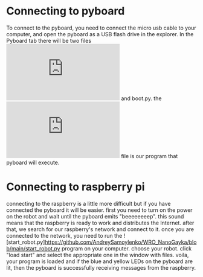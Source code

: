 # Сonnecting to pyboard

To connect to the pyboard, you need to connect the micro usb cable to your computer, and open the pyboard as a USB flash drive in the explorer.
In the Pyboard tab there will be two files ![main.py](https://github.com/AndreySamoylenko/WRO_NanoGayka/blob/main/main.py) and boot.py. the ![main.py](https://github.com/AndreySamoylenko/WRO_NanoGayka/blob/main/main.py) file is our program that pyboard will execute.

# Connecting to raspberry pi

connecting to the raspberry is a little more difficult but if you have connected the pyboard it will be easier.
first you need to turn on the power on the robot and wait until the pyboard emits "beeeeeeeep".
this sound means that the raspberry is ready to work and distributes the Internet.
after that, we search for our raspberry's network and connect to it.
once you are connected to the network, you need to run the ![start_robot.py]https://github.com/AndreySamoylenko/WRO_NanoGayka/blob/main/start_robot.py program on your computer.
choose your robot.
click "load start" and select the appropriate one in the window with files.
voila, your program is loaded and if the blue and yellow LEDs on the pyboard are lit, then the pyboard is successfully receiving messages from the raspberry.
